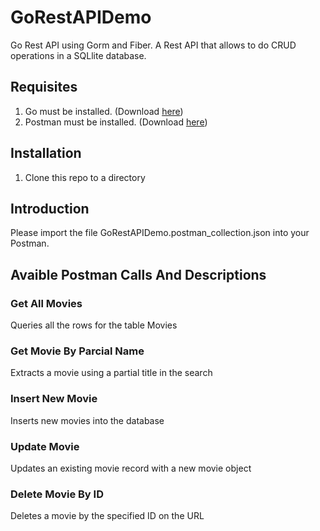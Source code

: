 # GoRestAPIDemo
Go Rest API using Gorm and Fiber. A Rest API that allows to do CRUD operations in a SQLlite database.

## Requisites
1. Go must be installed. (Download [here](https://golang.org/))
2. Postman must be installed. (Download [here](https://www.postman.com/downloads/))

## Installation
1. Clone this repo to a directory


## Introduction
Please import the file GoRestAPIDemo.postman_collection.json into your Postman.

## Avaible Postman Calls And Descriptions
### Get All Movies
Queries all the rows for the table Movies

### Get Movie By Parcial Name
Extracts a movie using a partial title in the search
### Insert New Movie
Inserts new movies into the database
### Update Movie
Updates an existing movie record with a new movie object
### Delete Movie By ID
Deletes a movie by the specified ID on the URL
